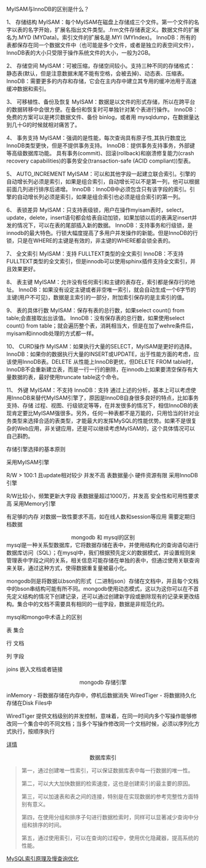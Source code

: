MyISAM与InnoDB的区别是什么？

1、 存储结构
MyISAM：每个MyISAM在磁盘上存储成三个文件。第一个文件的名字以表的名字开始，扩展名指出文件类型。.frm文件存储表定义。数据文件的扩展名为.MYD (MYData)。索引文件的扩展名是.MYI (MYIndex)。
InnoDB：所有的表都保存在同一个数据文件中（也可能是多个文件，或者是独立的表空间文件），InnoDB表的大小只受限于操作系统文件的大小，一般为2GB。

2、 存储空间
MyISAM：可被压缩，存储空间较小。支持三种不同的存储格式：静态表(默认，但是注意数据末尾不能有空格，会被去掉)、动态表、压缩表。
InnoDB：需要更多的内存和存储，它会在主内存中建立其专用的缓冲池用于高速缓冲数据和索引。

3、 可移植性、备份及恢复
MyISAM：数据是以文件的形式存储，所以在跨平台的数据转移中会很方便。在备份和恢复时可单独针对某个表进行操作。
InnoDB：免费的方案可以是拷贝数据文件、备份 binlog，或者用 mysqldump，在数据量达到几十G的时候就相对痛苦了。

4、 事务支持
MyISAM：强调的是性能，每次查询具有原子性,其执行数度比InnoDB类型更快，但是不提供事务支持。
InnoDB：提供事务支持事务，外部键等高级数据库功能。 具有事务(commit)、回滚(rollback)和崩溃修复能力(crash recovery capabilities)的事务安全(transaction-safe (ACID compliant))型表。

5、 AUTO_INCREMENT
MyISAM：可以和其他字段一起建立联合索引。引擎的自动增长列必须是索引，如果是组合索引，自动增长可以不是第一列，他可以根据前面几列进行排序后递增。
InnoDB：InnoDB中必须包含只有该字段的索引。引擎的自动增长列必须是索引，如果是组合索引也必须是组合索引的第一列。

6、 表锁差异
MyISAM：只支持表级锁，用户在操作myisam表时，select，update，delete，insert语句都会给表自动加锁，如果加锁以后的表满足insert并发的情况下，可以在表的尾部插入新的数据。
InnoDB：支持事务和行级锁，是innodb的最大特色。行锁大幅度提高了多用户并发操作的新能。但是InnoDB的行锁，只是在WHERE的主键是有效的，非主键的WHERE都会锁全表的。

7、 全文索引
MyISAM：支持 FULLTEXT类型的全文索引
InnoDB：不支持FULLTEXT类型的全文索引，但是innodb可以使用sphinx插件支持全文索引，并且效果更好。

8、 表主键
MyISAM：允许没有任何索引和主键的表存在，索引都是保存行的地址。
InnoDB：如果没有设定主键或者非空唯一索引，就会自动生成一个6字节的主键(用户不可见)，数据是主索引的一部分，附加索引保存的是主索引的值。

9、 表的具体行数
MyISAM：保存有表的总行数，如果select count() from table;会直接取出出该值。
InnoDB：没有保存表的总行数，如果使用select count() from table；就会遍历整个表，消耗相当大，但是在加了wehre条件后，myisam和innodb处理的方式都一样。

10、 CURD操作
MyISAM：如果执行大量的SELECT，MyISAM是更好的选择。
InnoDB：如果你的数据执行大量的INSERT或UPDATE，出于性能方面的考虑，应该使用InnoDB表。DELETE 从性能上InnoDB更优，但DELETE FROM table时，InnoDB不会重新建立表，而是一行一行的删除，在innodb上如果要清空保存有大量数据的表，最好使用truncate table这个命令。

11、 外键
MyISAM：不支持
InnoDB：支持
通过上述的分析，基本上可以考虑使用InnoDB来替代MyISAM引擎了，原因是InnoDB自身很多良好的特点，比如事务支持、存储 过程、视图、行级锁定等等，在并发很多的情况下，相信InnoDB的表现肯定要比MyISAM强很多。另外，任何一种表都不是万能的，只用恰当的针对业务类型来选择合适的表类型，才能最大的发挥MySQL的性能优势。如果不是很复杂的Web应用，非关键应用，还是可以继续考虑MyISAM的，这个具体情况可以自己斟酌。

存储引擎选择的基本原则

采用MyISAM引擎

R/W > 100:1 且update相对较少
并发不高
表数据量小
硬件资源有限
采用InnoDB引擎

R/W比较小，频繁更新大字段
表数据量超过1000万，并发高
安全性和可用性要求高
采用Memory引擎

有足够的内存
对数据一致性要求不高，如在线人数和session等应用
需要定期归档数据


<center>mongodb 和 mysql的区别 </center>
mysql是一种关系型数据库，它将数据存储在表中，并使用结构化的查询语句进行数据库访问（SQL）；在mysql中，我们根据预先定义的数据模式，并设置规则来管理表中字段之间的关系，相关信息可能存储在单独的表中，但通过使用关联查询来关联，通过这种方式，使得数据重复量被最小化。

mongodb则是将数据以bson的形式（二进制json）存储在文档中，并且每个文档中的bson串结构可能有所不同。mongodb使用动态模式，这以为这你可以在不首先定义结构的情况下创建记录，还可以通过创建新字段或删除现有的记录来更改结构。集合中的文档不需要具有相同的一组字段，数据是非规范化的。

mysql和mongo中术语上的区别

表		集合

行		文档

列		字段

joins	嵌入文档或者链接

<center>mongodb 存储引擎 </center>

inMemory - 将数据存储在内存中，停机后数据消失
WiredTiger - 将数据持久化存储在Disk Files中

WiredTiger 提供文档级别的并发控制，意味着，在同一时间内多个写操作能够修改同一个集合中的不同文档；当多个写操作修改同一个文档时候，必须以序列化方式执行，按顺序执行

[详情](https://www.cnblogs.com/ljhdo/p/4947357.html)

<center>数据库索引</center>

>第一，通过创建唯一性索引，可以保证数据库表中每一行数据的唯一性。
>
>第二，可以大大加快数据的检索速度，这也是创建索引的最主要的原因。
>
>第三，可以加速表和表之间的连接，特别是在实现数据的参考完整性方面特别有意义。
>
>第四，在使用分组和排序子句进行数据检索时，同样可以显著减少查询中分组和排序的时间。
>
>第五，通过使用索引，可以在查询的过程中，使用优化隐藏器，提高系统的性能。

[MySQL索引原理及慢查询优化](https://tech.meituan.com/mysql-index.html)